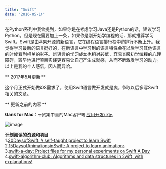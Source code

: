 ```yaml
---
title: "Swift"
date: "2016-05-14"
---
```

在Python系列中我曾提到，如果你是在考虑学习Java还是Python的话，建议学习Python。但是现在需要加上一条，如果你是刚开始学编程的话，那就推荐学习Swift。Swift是由苹果开源的新语言，它在编程语言排行榜中的排行不断上升。我觉得学习最新的语言挺好的，在新语言中学习到的语言特性会在以后学习其他语言的时候看到相关的影子。新语言的学习成本也相对较低，容易克服初学编程的心理障碍，较早地进行项目实践更容易让自己产生成就感，从而不断激发学习的动力。以上是我的个人感悟，因人而异哈。


** 2017年5月更新 **

这个月正式开始做iOS需求了，使用Swift语言做开发就是爽，争取以后多写Swift相关的文章。

** 更新之前的内容 **

**Gank for Mac**：干货集中营的Mac客户端 [应用开发小记](/blog/2016/05/15/gank-for-mac/)

![image](/images/gank-screenshot.png)

**计划阅读的资源和项目**  
1.[30DaysofSwift: A self-taught project to learn Swift](https://github.com/allenwong/30DaysofSwift)  
2.[15DaysofAnimationsinSwift: A project to learn  animations](https://github.com/larrynatalicio/15DaysofAnimationsinSwift)  
3.[swift-a-day: Project files for my personal experiments on Swift A Day](https://github.com/lindadong/swift-a-day)  
4.[swift-algorithm-club: Algorithms and data structures in Swift, with explanations!](https://github.com/raywenderlich/swift-algorithm-club)  
